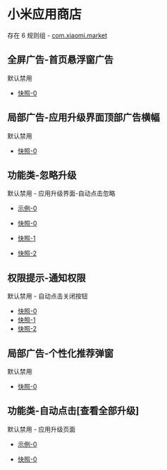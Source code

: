 # 小米应用商店

存在 6 规则组 - [com.xiaomi.market](/src/apps/com.xiaomi.market.ts)

## 全屏广告-首页悬浮窗广告

默认禁用

- [快照-0](https://i.gkd.li/i/13248808)

## 局部广告-应用升级界面顶部广告横幅

默认禁用

- [快照-0](https://i.gkd.li/i/13197334)

## 功能类-忽略升级

默认禁用 - 应用升级界面-自动点击忽略

- [示例-0](https://github.com/gkd-kit/subscription/assets/45487685/a3a61df9-7757-428e-b4fe-a960e09a0bbe)

- [快照-0](https://i.gkd.li/i/12674261)
- [快照-1](https://i.gkd.li/i/12674264)
- [快照-2](https://i.gkd.li/i/12674269)

## 权限提示-通知权限

默认禁用 - 自动点击关闭按钮

- [快照-0](https://i.gkd.li/i/12714980)
- [快照-1](https://i.gkd.li/i/13197306)
- [快照-2](https://i.gkd.li/i/13691701)

## 局部广告-个性化推荐弹窗

默认禁用

- [快照-0](https://i.gkd.li/i/13624971)

## 功能类-自动点击[查看全部升级]

默认禁用 - 应用升级页面

- [示例-0](https://m.gkd.li/57941037/8549db1e-17a5-44e3-b657-1d2d712efd2a)

- [快照-0](https://i.gkd.li/i/14782814)
